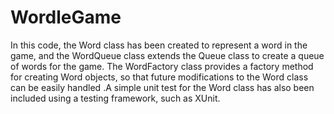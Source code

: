 # WordleGame

 In this code, the Word class has been created to represent a word in the game,
 and the WordQueue class extends the Queue<Word> class to create a queue of words for the game.
 The WordFactory class provides a factory method for creating Word objects,
 so that future modifications to the Word class can be easily handled
.A simple unit test for the Word class has also been included using a testing framework, such as XUnit.
